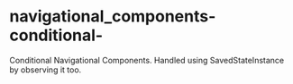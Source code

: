 # navigational_components-conditional-
Conditional Navigational Components. Handled using SavedStateInstance by observing it too.
